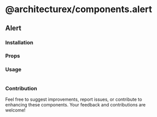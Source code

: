 # @architecturex/components.alert

## Alert

### Installation

### Props

### Usage

```javascript

```

### Contribution

Feel free to suggest improvements, report issues, or contribute to enhancing these components. Your feedback and contributions are welcome!
